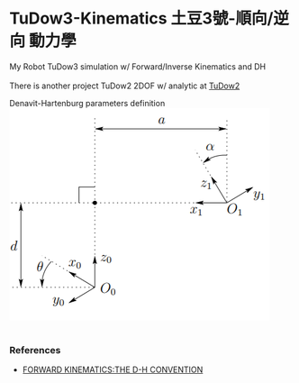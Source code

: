 # TuDow3-Kinematics 土豆3號-順向/逆向 動力學
My Robot TuDow3 simulation w/ Forward/Inverse Kinematics and DH <br/> <br/>
There is another project TuDow2 2DOF w/ analytic at [TuDow2](https://github.com/jmysu/TuDow2-Kinematics)



Denavit-Hartenburg parameters definition
![DH definition](gif/DH_definition.png)  <br/><br/>

### References
  - [FORWARD KINEMATICS:THE D-H CONVENTION](https://users.cs.duke.edu/~brd/Teaching/Bio/asmb/current/Papers/chap3-forward-kinematics.pdf)
